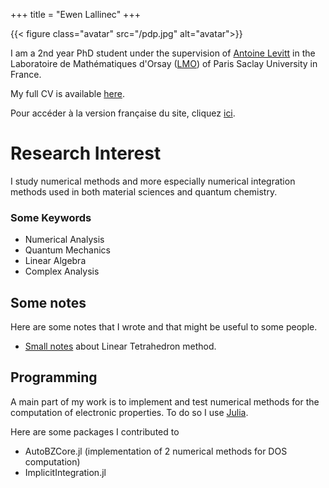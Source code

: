 +++
title = "Ewen Lallinec"
+++


{{< figure class="avatar" src="/pdp.jpg" alt="avatar">}}

I am a 2nd year PhD student under the supervision of [Antoine Levitt](https://www.imo.universite-paris-saclay.fr/~antoine.levitt/) in the Laboratoire de Mathématiques d'Orsay ([LMO](https://www.imo.universite-paris-saclay.fr/fr/)) of Paris Saclay University in France. 

My full CV is available [here](/cv.pdf).

Pour accéder à la version française du site, cliquez [ici](/fr).
# Research Interest

I study numerical methods and more especially numerical integration methods used in both material sciences and quantum chemistry. 

### Some Keywords
* Numerical Analysis
* Quantum Mechanics
* Linear Algebra
* Complex Analysis

## Some notes 
Here are some notes that I wrote and that might be useful to some people. 

* [Small notes](/lt.pdf) about Linear Tetrahedron method.

## Programming

A main part of my work is to implement and test numerical methods for the computation of electronic properties.
To do so I use [Julia](https://julialang.org/). 

Here are some packages I contributed to 
* AutoBZCore.jl (implementation of 2 numerical methods for DOS computation)
* ImplicitIntegration.jl 



